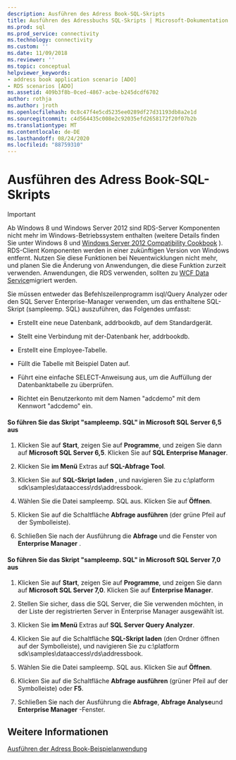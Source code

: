 ```yaml
---
description: Ausführen des Adress Book-SQL-Skripts
title: Ausführen des Adressbuchs SQL-Skripts | Microsoft-Dokumentation
ms.prod: sql
ms.prod_service: connectivity
ms.technology: connectivity
ms.custom: ''
ms.date: 11/09/2018
ms.reviewer: ''
ms.topic: conceptual
helpviewer_keywords:
- address book application scenario [ADO]
- RDS scenarios [ADO]
ms.assetid: 409b3f8b-0ced-4867-acbe-b245dcdf6702
author: rothja
ms.author: jroth
ms.openlocfilehash: 0c8c47f4e5cd5235ee0289df27d31193db8a2e1d
ms.sourcegitcommit: c4d564435c008e2c92035efd2658172f20f07b2b
ms.translationtype: MT
ms.contentlocale: de-DE
ms.lasthandoff: 08/24/2020
ms.locfileid: "88759310"
---
```

# <a name="running-the-address-book-sql-script"></a>Ausführen des Adress Book-SQL-Skripts
> [!IMPORTANT]
>  Ab Windows 8 und Windows Server 2012 sind RDS-Server Komponenten nicht mehr im Windows-Betriebssystem enthalten (weitere Details finden Sie unter Windows 8 und [Windows Server 2012 Compatibility Cookbook](https://www.microsoft.com/download/details.aspx?id=27416) ). RDS-Client Komponenten werden in einer zukünftigen Version von Windows entfernt. Nutzen Sie diese Funktionen bei Neuentwicklungen nicht mehr, und planen Sie die Änderung von Anwendungen, die diese Funktion zurzeit verwenden. Anwendungen, die RDS verwenden, sollten zu [WCF Data Service](https://go.microsoft.com/fwlink/?LinkId=199565)migriert werden.  
  
 Sie müssen entweder das Befehlszeilenprogramm isql/Query Analyzer oder den SQL Server Enterprise-Manager verwenden, um das enthaltene SQL-Skript (sampleemp. SQL) auszuführen, das Folgendes umfasst:  
  
-   Erstellt eine neue Datenbank, addrbookdb, auf dem Standardgerät.  
  
-   Stellt eine Verbindung mit der-Datenbank her, addrbookdb.  
  
-   Erstellt eine Employee-Tabelle.  
  
-   Füllt die Tabelle mit Beispiel Daten auf.  
  
-   Führt eine einfache SELECT-Anweisung aus, um die Auffüllung der Datenbanktabelle zu überprüfen.  
  
-   Richtet ein Benutzerkonto mit dem Namen "adcdemo" mit dem Kennwort "adcdemo" ein.  
  
#### <a name="to-run-the-sampleempsql-script-in-microsoft-sql-server-65"></a>So führen Sie das Skript "sampleemp. SQL" in Microsoft SQL Server 6,5 aus  
  
1.  Klicken Sie auf **Start**, zeigen Sie auf **Programme**, und zeigen Sie dann auf **Microsoft SQL Server 6,5**. Klicken Sie auf **SQL Enterprise Manager**.  
  
2.  Klicken Sie **im Menü** Extras auf **SQL-Abfrage Tool**.  
  
3.  Klicken Sie auf **SQL-Skript laden** , und navigieren Sie zu c:\platform sdk\samples\dataaccess\rds\addressbook.  
  
4.  Wählen Sie die Datei sampleemp. SQL aus. Klicken Sie auf **Öffnen**.  
  
5.  Klicken Sie auf die Schaltfläche **Abfrage ausführen** (der grüne Pfeil auf der Symbolleiste).  
  
6.  Schließen Sie nach der Ausführung die **Abfrage** und die Fenster von **Enterprise Manager** .  
  
#### <a name="to-run-the-sampleempsql-script-in-microsoft-sql-server-70"></a>So führen Sie das Skript "sampleemp. SQL" in Microsoft SQL Server 7,0 aus  
  
1.  Klicken Sie auf **Start**, zeigen Sie auf **Programme**, und zeigen Sie dann auf **Microsoft SQL Server 7,0**. Klicken Sie auf **Enterprise Manager**.  
  
2.  Stellen Sie sicher, dass die SQL Server, die Sie verwenden möchten, in der Liste der registrierten Server in Enterprise Manager ausgewählt ist.  
  
3.  Klicken Sie **im Menü** Extras auf **SQL Server Query Analyzer**.  
  
4.  Klicken Sie auf die Schaltfläche **SQL-Skript laden** (den Ordner öffnen auf der Symbolleiste), und navigieren Sie zu c:\platform sdk\samples\dataaccess\rds\addressbook.  
  
5.  Wählen Sie die Datei sampleemp. SQL aus. Klicken Sie auf **Öffnen**.  
  
6.  Klicken Sie auf die Schaltfläche **Abfrage ausführen** (grüner Pfeil auf der Symbolleiste) oder **F5**.  
  
7.  Schließen Sie nach der Ausführung die **Abfrage**, **Abfrage Analyse**und **Enterprise Manager** -Fenster.  
  
## <a name="see-also"></a>Weitere Informationen  
 [Ausführen der Adress Book-Beispielanwendung](./running-the-address-book-sample-application.md)